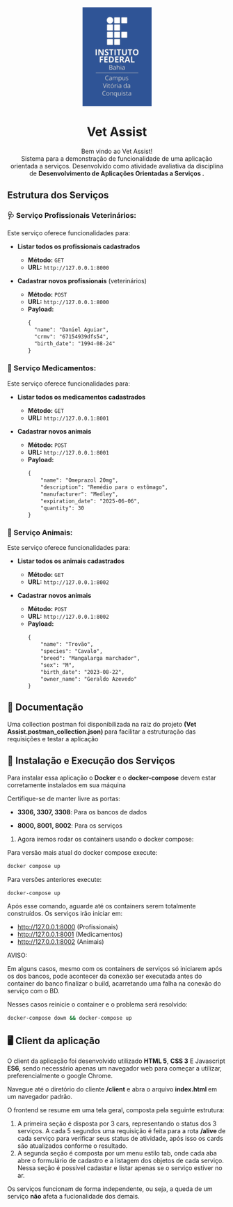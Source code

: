 <p  align="center"><img  src="/assets/ifba-brand.png"  width="160"></p>

<h1  align="center"> Vet Assist</h1>
<p  align="center">Bem vindo ao Vet Assist!<br/>Sistema para a demonstração de funcionalidade de uma aplicação orientada a serviços. Desenvolvido como atividade avaliativa da disciplina de <b>Desenvolvimento de Aplicações Orientadas a Serviços .</b></p>


##  Estrutura dos Serviços 

### 🩺 Serviço Profissionais Veterinários:

Este serviço oferece funcionalidades para:

-   **Listar todos os profissionais cadastrados**
	-   **Método:** `GET`    
	-   **URL:** `http://127.0.0.1:8000`
	
-    **Cadastrar novos profissionais** (veterinários)
		-   **Método:** `POST`    
		-   **URL:** `http://127.0.0.1:8000`
		-   **Payload:** 
			``` 
			{
			  "name": "Daniel Aguiar",
			  "crmv": "67154939dfs54",
			  "birth_date": "1994-08-24"
			}		
			```

### 💊 Serviço Medicamentos:

Este serviço oferece funcionalidades para:

-   **Listar todos os medicamentos cadastrados**
	-   **Método:** `GET`    
	-   **URL:** `http://127.0.0.1:8001`
	
-    **Cadastrar novos animais** 
		-   **Método:** `POST`    
		-   **URL:** `http://127.0.0.1:8001`
		-   **Payload:** 
			``` 
			{
				"name": "Omeprazol 20mg",
				"description": "Remédio para o estômago",
				"manufacturer": "Medley",
				"expiration_date": "2025-06-06",
				"quantity": 30
			}		
			```	

### 🐾 Serviço Animais:

Este serviço oferece funcionalidades para:

-   **Listar todos os animais cadastrados**
	-   **Método:** `GET`    
	-   **URL:** `http://127.0.0.1:8002`
	
-    **Cadastrar novos animais** 
		-   **Método:** `POST`    
		-   **URL:** `http://127.0.0.1:8002`
		-   **Payload:** 
			``` 
			{
				"name": "Trovão",
				"species": "Cavalo",
				"breed": "Mangalarga marchador",
				"sex": "M",
				"birth_date": "2023-08-22",
				"owner_name": "Geraldo Azevedo"
			}		
			```		

## 📄 Documentação
Uma collection postman foi disponibilizada na raiz do projeto <b>(Vet Assist.postman_collection.json) </b> para facilitar a estruturação das requisições e testar a aplicação

## 🚀 Instalação e Execução dos Serviços
Para instalar essa aplicação o <b>Docker</b> e o <b>docker-compose</b> devem estar corretamente instalados em sua máquina

Certifique-se de manter livre as portas:

  - **3306, 3307, 3308**:  Para os bancos de dados

  - **8000, 8001, 8002**: Para os serviços


 1. Agora iremos rodar os containers usando o docker compose:

 Para versão mais atual do docker compose execute:
```bash
docker compose up
```
 Para versões anteriores execute:
```bash
docker-compose up
```

Após esse comando, aguarde até os containers serem totalmente construídos. 
Os serviços irão iniciar em: 
  - http://127.0.0.1:8000  (Profissionais)
  - http://127.0.0.1:8001 (Medicamentos)  
  - http://127.0.0.1:8002 (Animais)

AVISO: 

Em alguns casos, mesmo com os containers de serviços só iniciarem após os dos bancos, pode acontecer da conexão ser executada antes do container do banco finalizar o build, acarretando uma falha na conexão do serviço com o BD. 

Nesses casos reinicie o container e o problema será resolvido:

```bash
docker-compose down && docker-compose up
```

##  🖥️ Client da aplicação
O client da aplicação foi desenvolvido utilizado <b>HTML 5</b>, <b>CSS 3</b> E Javascript <b>ES6</b>, sendo necessário apenas um navegador web para começar a utilizar, preferencialmente o google Chrome.

Navegue até o diretório do cliente <b>/client</b> e abra o arquivo <b>index.html </b> em um navegador padrão.

O frontend se resume em uma tela geral, composta pela seguinte estrutura:
 1. A primeira seção é disposta por 3 cars, representando o status dos 3 serviços. A cada 5 segundos uma requisição é feita para a rota <b>/alive </b> de cada serviço para verificar seus status de atividade, após isso os cards são atualizados conforme o resultado.
 2. A segunda seção é composta por um menu estilo tab, onde cada aba abre o formulário de cadastro e a listagem dos objetos de cada serviço.
 Nessa seção é possível cadastar e listar apenas se o serviço estiver no ar. 

Os serviços funcionam de forma independente,  ou seja, a queda de um serviço <b>não</b> afeta a fucionalidade dos demais.